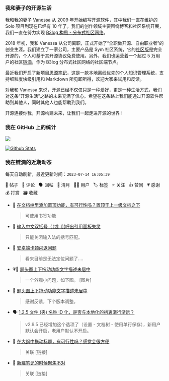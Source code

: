### 我和妻子的开源生活

我和我的妻子 [Vanessa](https://github.com/Vanessa219) 从 2009 年开始编写开源软件，其中我们一直在维护的 Solo 项目到现在已经有 10 年了。我们的创作领域主要围绕博客和社区系统开展，我们一直在努力实现 [B3log 构思 - 分布式社区网络](https://ld246.com/article/1546941897596)。

2018 年初，我和 Vanessa 从公司离职，正式开始了“全职做开源、自由职业者”的创业生涯。我们建立了一家公司，主要产品是 Sym 社区系统，它的[社区版](https://github.com/88250/symphony)是完全开源的，个人可基于其开源协议免费使用。另外，我们也运营着一个超过 5 万用户的社区[链滴](https://ld246.com)，作为 B3log 分布式社区网络的社区端节点。

最近我们开启了新项目[思源笔记](https://github.com/siyuan-note/siyuan)，这是一款本地离线优先的个人知识管理系统，支持细粒度块级引用和 Markdown 所见即所得，欢迎大家来试用和反馈。

对我和 Vanessa 来说，开源已经不仅仅只是一种爱好，更是一种生活方式，我们对这条“开源生活”之路的未来充满了信心。希望在这条路上我们能通过开源软件帮助到其他人，同时其他人也能帮助到我们。

开源连接你我，开源构建未来，让我们一起走进开源的世界！

### 我在 GitHub 上的统计

<a title="Hits" target="_blank" href="https://github.com/88250/88250"><img src="https://hits.b3log.org/88250/88250.svg"></a>

[![Github Stats](https://github-readme-stats.vercel.app/api?username=88250&theme=tokyonight&show_icons=true)](https://github.com/88250)

<!--events start -->

### 我在链滴的近期动态

每天自动刷新，最近更新时间：`2023-07-14 16:05:39`

📝 帖子 &nbsp; 💬 评论 &nbsp; 🗣 回帖 &nbsp; 🌙 清月 &nbsp; 👨‍💻 用户 &nbsp; 🏷️ 标签 &nbsp; ⭐️ 关注 &nbsp; 👍 赞同 &nbsp; 💗 感谢 &nbsp; 💰 打赏 &nbsp; 🗃 收藏

* 💬 [在文档树里添加置顶功能，有可行性吗？置顶于上一级文档之下](https://ld246.com/article/1689320156078/comment/1689321455980#comments)

  > 可使用书签功能
* 💬 [输入中文双括号（（或【【呼出引用面板失灵](https://ld246.com/article/1689313118808/comment/1689313489804#comments)

  > 只能关闭输入法的括号匹配。
* 💬 [安卓端卡顿闪退问题](https://ld246.com/article/1689298302486/comment/1689307138684#comments)

  > 看来目前是无法定位问题了....
* 💗📝 [题头图上下拖动功能文字描述未居中](https://ld246.com/article/1689304225944)

  > 一个外观小问题，如下图。 [图片]
* 💬 [题头图上下拖动功能文字描述未居中](https://ld246.com/article/1689304225944/comment/1689304288571#comments)

  > 感谢反馈，下个版本调整。
* 🗣 [1.2.5 文件 (夹) 名称 ID 化，是否与本地化的初衷渐行渐远？](https://ld246.com/article/1629599006639/comment/1689303564587#comments)

  > v2.9.5 已经增加这个选项了（设置 - 文档树 - 使用单行保存），新用户默认会开启，老用户默认不开启。
* 💬 [在大纲中拖动标题，有可行性吗？感觉会很方便](https://ld246.com/article/1689303658763/comment/1689304023128#comments)

  > 关联 [链接]
* 💬 [新建笔记的时候聚焦不对](https://ld246.com/article/1689136413059/comment/1689303915872#comments)

  > 关联 [链接]


<!--events end -->
